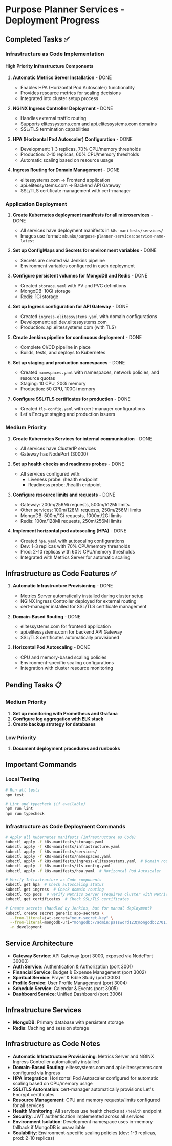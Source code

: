 # Purpose Planner Services - Deployment Progress

## Completed Tasks ✅

### Infrastructure as Code Implementation

#### High Priority Infrastructure Components
1. **Automatic Metrics Server Installation** - DONE
   - Enables HPA (Horizontal Pod Autoscaler) functionality
   - Provides resource metrics for scaling decisions
   - Integrated into cluster setup process

2. **NGINX Ingress Controller Deployment** - DONE
   - Handles external traffic routing
   - Supports elitessystems.com and api.elitessystems.com domains
   - SSL/TLS termination capabilities

3. **HPA (Horizontal Pod Autoscaler) Configuration** - DONE
   - Development: 1-3 replicas, 70% CPU/memory thresholds
   - Production: 2-10 replicas, 60% CPU/memory thresholds
   - Automatic scaling based on resource usage

4. **Ingress Routing for Domain Management** - DONE
   - elitessystems.com → Frontend application
   - api.elitessystems.com → Backend API Gateway
   - SSL/TLS certificate management with cert-manager

### Application Deployment
1. **Create Kubernetes deployment manifests for all microservices** - DONE
   - All services have deployment manifests in `k8s-manifests/services/`
   - Images use format: `mbuaku/purpose-planner-services:service-name-latest`

2. **Set up ConfigMaps and Secrets for environment variables** - DONE
   - Secrets are created via Jenkins pipeline
   - Environment variables configured in each deployment

3. **Configure persistent volumes for MongoDB and Redis** - DONE
   - Created `storage.yaml` with PV and PVC definitions
   - MongoDB: 10Gi storage
   - Redis: 1Gi storage

4. **Set up Ingress configuration for API Gateway** - DONE
   - Created `ingress-elitessystems.yaml` with domain configurations
   - Development: api.dev.elitessystems.com
   - Production: api.elitessystems.com (with TLS)

5. **Create Jenkins pipeline for continuous deployment** - DONE
   - Complete CI/CD pipeline in place
   - Builds, tests, and deploys to Kubernetes

6. **Set up staging and production namespaces** - DONE
   - Created `namespaces.yaml` with namespaces, network policies, and resource quotas
   - Staging: 10 CPU, 20Gi memory
   - Production: 50 CPU, 100Gi memory

7. **Configure SSL/TLS certificates for production** - DONE
   - Created `tls-config.yaml` with cert-manager configurations
   - Let's Encrypt staging and production issuers

### Medium Priority
1. **Create Kubernetes Services for internal communication** - DONE
   - All services have ClusterIP services
   - Gateway has NodePort (30000)

2. **Set up health checks and readiness probes** - DONE
   - All services configured with:
     - Liveness probe: /health endpoint
     - Readiness probe: /health endpoint

3. **Configure resource limits and requests** - DONE
   - Gateway: 200m/256Mi requests, 500m/512Mi limits
   - Other services: 100m/128Mi requests, 250m/256Mi limits
   - MongoDB: 500m/1Gi requests, 1000m/2Gi limits
   - Redis: 100m/128Mi requests, 250m/256Mi limits

4. **Implement horizontal pod autoscaling (HPA)** - DONE
   - Created `hpa.yaml` with autoscaling configurations
   - Dev: 1-3 replicas with 70% CPU/memory thresholds
   - Prod: 2-10 replicas with 60% CPU/memory thresholds
   - Integrated with Metrics Server for automatic scaling

## Infrastructure as Code Features ✅

1. **Automatic Infrastructure Provisioning** - DONE
   - Metrics Server automatically installed during cluster setup
   - NGINX Ingress Controller deployed for external routing
   - cert-manager installed for SSL/TLS certificate management

2. **Domain-Based Routing** - DONE
   - elitessystems.com for frontend application
   - api.elitessystems.com for backend API Gateway
   - SSL/TLS certificates automatically provisioned

3. **Horizontal Pod Autoscaling** - DONE
   - CPU and memory-based scaling policies
   - Environment-specific scaling configurations
   - Integration with cluster resource monitoring

## Pending Tasks 📋

### Medium Priority
1. **Set up monitoring with Prometheus and Grafana**
2. **Configure log aggregation with ELK stack**
3. **Create backup strategy for databases**

### Low Priority
1. **Document deployment procedures and runbooks**

## Important Commands

### Local Testing
```bash
# Run all tests
npm test

# Lint and typecheck (if available)
npm run lint
npm run typecheck
```

### Infrastructure as Code Deployment Commands
```bash
# Apply all Kubernetes manifests (Infrastructure as Code)
kubectl apply -f k8s-manifests/storage.yaml
kubectl apply -f k8s-manifests/infrastructure.yaml
kubectl apply -f k8s-manifests/services/
kubectl apply -f k8s-manifests/namespaces.yaml
kubectl apply -f k8s-manifests/ingress-elitessystems.yaml  # Domain routing
kubectl apply -f k8s-manifests/tls-config.yaml
kubectl apply -f k8s-manifests/hpa.yaml  # Horizontal Pod Autoscaler

# Verify Infrastructure as Code components
kubectl get hpa  # Check autoscaling status
kubectl get ingress  # Check domain routing
kubectl top pods  # Verify Metrics Server (requires cluster with Metrics Server)
kubectl get certificates  # Check SSL/TLS certificates

# Create secrets (handled by Jenkins, but for manual deployment)
kubectl create secret generic app-secrets \
  --from-literal=jwt-secret="your-secret-key" \
  --from-literal=mongodb-uri="mongodb://admin:password123@mongodb:27017/purpose-planner?authSource=admin" \
  -n development
```

## Service Architecture

- **Gateway Service**: API Gateway (port 3000, exposed via NodePort 30000)
- **Auth Service**: Authentication & Authorization (port 3001)
- **Financial Service**: Budget & Expense Management (port 3002)
- **Spiritual Service**: Prayer & Bible Study (port 3003)
- **Profile Service**: User Profile Management (port 3004)
- **Schedule Service**: Calendar & Events (port 3005)
- **Dashboard Service**: Unified Dashboard (port 3006)

## Infrastructure Services

- **MongoDB**: Primary database with persistent storage
- **Redis**: Caching and session storage

## Infrastructure as Code Notes

- **Automatic Infrastructure Provisioning**: Metrics Server and NGINX Ingress Controller automatically installed
- **Domain-Based Routing**: elitessystems.com and api.elitessystems.com configured via Ingress
- **HPA Integration**: Horizontal Pod Autoscaler configured for automatic scaling based on CPU/memory usage
- **SSL/TLS Automation**: cert-manager automatically provisions Let's Encrypt certificates
- **Resource Management**: CPU and memory requests/limits configured for all services
- **Health Monitoring**: All services use health checks at `/health` endpoint
- **Security**: JWT authentication implemented across all services
- **Environment Isolation**: Development namespace uses in-memory fallback if MongoDB is unavailable
- **Scalability**: Environment-specific scaling policies (dev: 1-3 replicas, prod: 2-10 replicas)